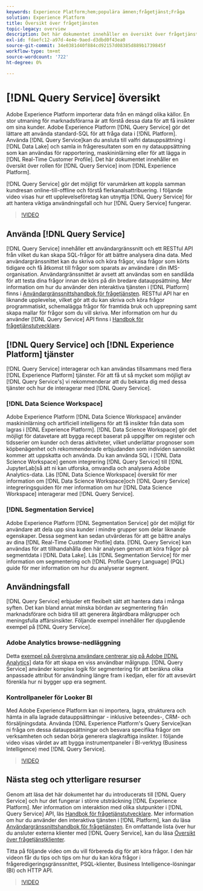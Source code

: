 ```yaml
---
keywords: Experience Platform;hem;populära ämnen;frågetjänst;Fråga
solution: Experience Platform
title: Översikt över frågetjänsten
topic-legacy: overview
description: Det här dokumentet innehåller en översikt över frågetjänstens roll i Experience Platform.
exl-id: fdaefc12-a97d-4e4e-9aed-d3dbd0f43ea0
source-git-commit: 34e0381d40f884cd92157d08385d889b1739845f
workflow-type: tm+mt
source-wordcount: '722'
ht-degree: 0%

---
```


# [!DNL Query Service] översikt

Adobe Experience Platform importerar data från en mängd olika källor. En stor utmaning för marknadsförarna är att förstå dessa data för att få insikter om sina kunder. Adobe Experience Platform [!DNL Query Service] gör det lättare att använda standard-SQL för att fråga data i [!DNL Platform]. Använda [!DNL Query Service]kan du ansluta till valfri datauppsättning i [!DNL Data Lake] och samla in frågeresultaten som en ny datauppsättning som kan användas för rapportering, maskininlärning eller för att lägga in [!DNL Real-Time Customer Profile]. Det här dokumentet innehåller en översikt över rollen för [!DNL Query Service] inom [!DNL Experience Platform].

[!DNL Query Service] gör det möjligt för varumärken att koppla samman kundresan online-till-offline och förstå flerkanalsattribuering. I följande video visas hur ett upplevelseföretag kan utnyttja [!DNL Query Service] för att hantera viktiga användningsfall och hur [!DNL Query Service] fungerar.

>[!VIDEO](https://video.tv.adobe.com/v/29795?quality=12&learn=on)

## Använda [!DNL Query Service]

[!DNL Query Service] innehåller ett användargränssnitt och ett RESTful API från vilket du kan skapa SQL-frågor för att bättre analysera dina data. Med användargränssnittet kan du skriva och köra frågor, visa frågor som körts tidigare och få åtkomst till frågor som sparats av användare i din IMS-organisation. Användargränssnittet är avsett att användas som en sandlåda för att testa dina frågor innan de körs på din bredare datauppsättning. Mer information om hur du använder den interaktiva tjänsten i [!DNL Platform] finns i [Användargränssnittshandbok för frågetjänsten](ui/overview.md). RESTful API har en liknande upplevelse, vilket gör att du kan skriva och köra frågor programmatiskt, schemalägga frågor för framtida bruk och upprepning samt skapa mallar för frågor som du vill skriva. Mer information om hur du använder [!DNL Query Service] API finns i [Handbok för frågetjänstutvecklare](api/getting-started.md).

## [!DNL Query Service] och [!DNL Experience Platform] tjänster

[!DNL Query Service] interagerar och kan användas tillsammans med flera [!DNL Experience Platform] tjänster. För att få ut så mycket som möjligt av [!DNL Query Service's] vi rekommenderar att du bekanta dig med dessa tjänster och hur de interagerar med [!DNL Query Service].

### [!DNL Data Science Workspace]

Adobe Experience Platform [!DNL Data Science Workspace] använder maskininlärning och artificiell intelligens för att få insikter från data som lagras i [!DNL Experience Platform]. [!DNL Data Science Workspace] gör det möjligt för datavetare att bygga recept baserat på uppgifter om register och tidsserier om kunder och deras aktiviteter, vilket underlättar prognoser som köpbenägenhet och rekommenderade erbjudanden som individen sannolikt kommer att uppskatta och använda. Du kan använda SQL i [!DNL Data Science Workspace] genom integrering [!DNL Query Service] till [!DNL JupyterLab]så att ni kan utforska, omvandla och analysera Adobe Analytics-data. Läs [!DNL Data Science Workspace] översikt för mer information om [!DNL Data Science Workspace]och [!DNL Query Service] integreringsguiden för mer information om hur [!DNL Data Science Workspace] interagerar med [!DNL Query Service].

### [!DNL Segmentation Service]

Adobe Experience Platform [!DNL Segmentation Service] gör det möjligt för användare att dela upp sina kunder i mindre grupper som delar liknande egenskaper. Dessa segment kan sedan utvärderas för att ge bättre analys av dina [!DNL Real-Time Customer Profile] data. [!DNL Query Service] kan användas för att tillhandahålla den här analysen genom att köra frågor på segmentdata i [!DNL Data Lake]. Läs [!DNL Segmentation Service] för mer information om segmentering och [!DNL Profile Query Language] (PQL) guide för mer information om hur du analyserar segment.

## Användningsfall

[!DNL Query Service] erbjuder ett flexibelt sätt att hantera data i många syften. Det kan bland annat minska bördan av segmentering från marknadsförare och bidra till att generera åtgärdbara målgrupper och meningsfulla affärsinsikter. Följande exempel innehåller fler djupgående exempel på [!DNL Query Service].

### Adobe Analytics browse-nedläggning

Detta [exempel på övergivna användare centrerar sig på Adobe [!DNL Analytics]](./use-cases/abandoned-browse.md) data för att skapa en viss användbar målgrupp. [!DNL Query Service] använder komplex logik för segmentering för att beräkna olika anpassade attribut för användning längre fram i kedjan, eller för att avsevärt förenkla hur ni bygger upp era segment.

### Kontrollpaneler för Looker BI

Med Adobe Experience Platform kan ni importera, lagra, strukturera och hämta in alla lagrade datauppsättningar - inklusive beteendes-, CRM- och försäljningsdata. Använda [!DNL Experience Platform's Query Service]kan ni fråga om dessa datauppsättningar och besvara specifika frågor om verksamheten och sedan börja generera slagkraftiga insikter. I följande video visas värdet av att bygga instrumentpaneler i BI-verktyg (Business Intelligence) med [!DNL Query Service].

>[!VIDEO](https://video.tv.adobe.com/v/28981?quality=12&learn=on)

## Nästa steg och ytterligare resurser

Genom att läsa det här dokumentet har du introducerats till [!DNL Query Service] och hur det fungerar i större utsträckning [!DNL Experience Platform]. Mer information om interaktion med olika slutpunkter i [!DNL Query Service] API, läs [Handbok för frågetjänstutvecklare](api/getting-started.md). Mer information om hur du använder den interaktiva tjänsten i [!DNL Platform], kan du läsa [Användargränssnittshandbok för frågetjänsten](ui/overview.md). En omfattande lista över hur du ansluter externa klienter med [!DNL Query Service], kan du läsa [Översikt över frågetjänstklienter](clients/overview.md).

Titta på följande video om du vill förbereda dig för att köra frågor. I den här videon får du tips och tips om hur du kan köra frågor i frågeredigeringsgränssnittet, PSQL-klienter, Business Intelligence-lösningar (BI) och HTTP API.

>[!VIDEO](https://video.tv.adobe.com/v/29811?quality=12&learn=on)
